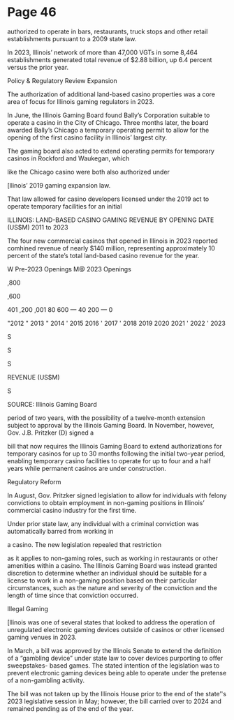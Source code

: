 # Page 46

authorized to operate in bars, restaurants, truck stops and
other retail establishments pursuant to a 2009 state law.

In 2023, lllinois’ network of more than 47,000 VGTs in
some 8,464 establishments generated total revenue of
$2.88 billion, up 6.4 percent versus the prior year.

Policy & Regulatory Review
Expansion

The authorization of additional land-based casino
properties was a core area of focus for lllinois gaming
regulators in 2023.

In June, the lllinois Gaming Board found Bally’s
Corporation suitable to operate a casino in the City of
Chicago. Three months later, the board awarded Bally’s
Chicago a temporary operating permit to allow for the
opening of the first casino facility in lllinois’ largest city.

The gaming board also acted to extend operating permits
for temporary casinos in Rockford and Waukegan, which

like the Chicago casino were both also authorized under

[llinois’ 2019 gaming expansion law.

That law allowed for casino developers licensed under
the 2019 act to operate temporary facilities for an initial

ILLINOIS: LAND-BASED CASINO GAMING REVENUE BY
OPENING DATE (US$M)
2011 to 2023

The four new commercial casinos that opened in lllinois in
2023 reported comhined revenue of nearly $140 million,
representing approximately 10 percent of the state’s total
land-based casino revenue for the year.

W Pre-2023 Openings M@ 2023 Openings

,800

,600

401
,200
,001
80
600 —
40
200 —
0

"2012 " 2013 " 2014 ' 2015 2016 ' 2017 ' 2018 2019 2020 2021 ' 2022 ' 2023

S

S

S

REVENUE (US$M)

S

SOURCE: Illinois Gaming Board

period of two years, with the possibility of a twelve-month
extension subject to approval by the lllinois Gaming Board.
In November, however, Gov. J.B. Pritzker (D) signed a

bill that now requires the lllinois Gaming Board to extend
authorizations for temporary casinos for up to 30 months
following the initial two-year period, enabling temporary
casino facilities to operate for up to four and a half years
while permanent casinos are under construction.

Regulatory Reform

In August, Gov. Pritzker signed legislation to allow for
individuals with felony convictions to obtain employment
in non-gaming positions in Illinois’ commercial casino
industry for the first time.

Under prior state law, any individual with a criminal
conviction was automatically barred from working in

a casino. The new legislation repealed that restriction

as it applies to non-gaming roles, such as working in
restaurants or other amenities within a casino. The lllinois
Gaming Board was instead granted discretion to determine
whether an individual should be suitable for a license to
work in a non-gaming position based on their particular
circumstances, such as the nature and severity of the
conviction and the length of time since that conviction
occurred.

Illegal Gaming

[llinois was one of several states that looked to address the
operation of unregulated electronic gaming devices outside
of casinos or other licensed gaming venues in 2023.

In March, a bill was approved by the lllinois Senate to
extend the definition of a “gambling device” under state
law to cover devices purporting to offer sweepstakes-
based games. The stated intention of the legislation was
to prevent electronic gaming devices being able to operate
under the pretense of a non-gambling activity.

The bill was not taken up by the Illinois House prior to
the end of the state’'s 2023 legislative session in May;
however, the bill carried over to 2024 and remained
pending as of the end of the year.

